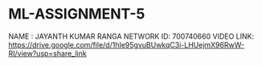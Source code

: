 # ML-ASSIGNMENT-5
NAME : JAYANTH KUMAR RANGA 
NETWORK ID: 700740660
VIDEO LINK: https://drive.google.com/file/d/1hIe95gvuBUwkqC3i-LHUejmX96RwW-RI/view?usp=share_link

